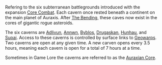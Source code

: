 Refering to the six subterranean battlegrounds introduced with the expansion
[Core Combat](../items/Core_Combat.md). Each cavern once rested beneath a
continent on the main planet of Auraxis. After
[The Bending](../etc/The_Bending.md), these caves now exist in the cores of
gigantic rogue asteroids.

The six caverns are [Adlivun](Adlivun.md), [Annwn](Annwn.md),
[Byblos](Byblos.md), [Drugaskan](Drugaskan.md), [Hunhau](Hunhau.md), and
[Supai](Supai.md). Access to these caverns is controlled by surface links to
[Geowarps](../locations/Geowarp.md). Two caverns are open at any given time. A new carven
opens every 3.5 hours, meaning each cavern is open for a total of 7 hours at a
time.

Sometimes in Game Lore the caverns are referred to as the
[Auraxian Core](../items/Auraxian_Core.md).

<!--[Category:Locations](Category:Locations.md)-->
